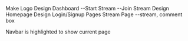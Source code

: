 Make Logo
Design Dashboard
--Start Stream
--Join Stream
Design Homepage
Design Login/Signup Pages
Stream Page
--stream, comment box

Navbar is highlighted to show current page

